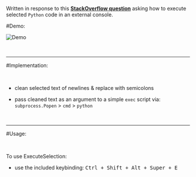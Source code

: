 Written in response to this [__StackOverflow question__](http://stackoverflow.com/questions/36620919/sublime-text-package-that-runs-selected-code-to-a-console) asking how to execute selected `Python` code in an external console.

#Demo:

![Demo]()

&nbsp;

-----

#Implementation:

&nbsp;

* clean selected text of newlines & replace with semicolons

* pass cleaned text as an argument to a simple `exec` script via:
`subprocess.Popen` > `cmd` > `python`

&nbsp;

-----

#Usage:

&nbsp;

To use ExecuteSelection:

* use the included keybinding:
<kbd>Ctrl + Shift + Alt + Super + E</kbd>
